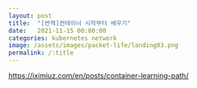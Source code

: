 ```yaml
---
layout: post
title:  "[번역]컨테이너 시작부터 배우기"
date:   2021-11-15 00:00:00
categories: kubernetes network
image: /assets/images/packet-life/landing03.png
permalink: /:title
---
```



https://iximiuz.com/en/posts/container-learning-path/
